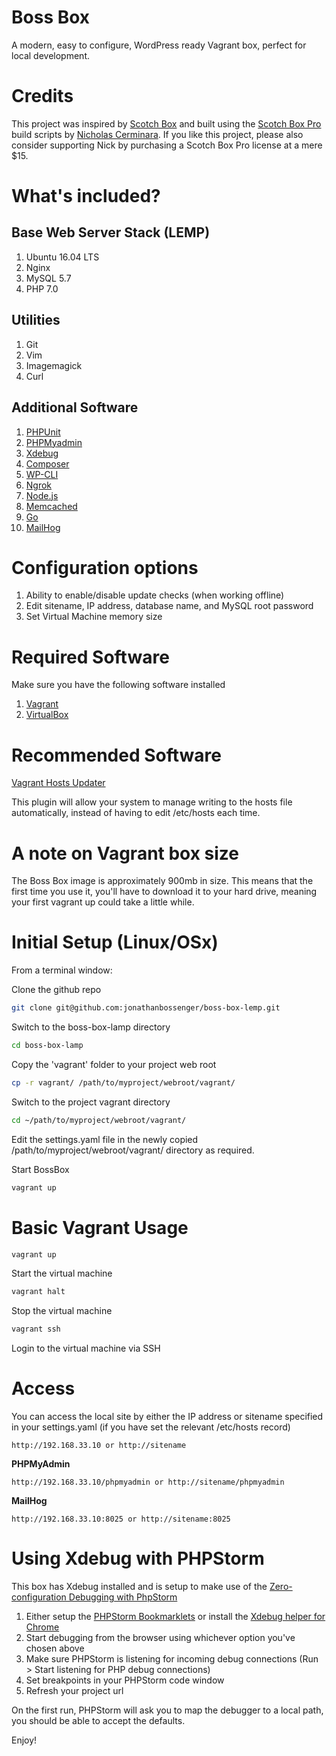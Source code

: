 Boss Box
========

A modern, easy to configure, WordPress ready Vagrant box, perfect for local development.

Credits
=======

This project was inspired by [Scotch Box](https://box.scotch.io/) and built using the [Scotch Box Pro](https://box.scotch.io/pro/) build scripts by [Nicholas Cerminara](https://twitter.com/whatnicktweets). If you like this project, please also consider supporting Nick by purchasing a Scotch Box Pro license at a mere $15.

What's included?
================

Base Web Server Stack (LEMP)
----------------------------

1. Ubuntu 16.04 LTS
1. Nginx
1. MySQL 5.7
1. PHP 7.0

Utilities
---------

1. Git
1. Vim
1. Imagemagick
1. Curl

Additional Software
-------------------

1. [PHPUnit](PHPUnit)
1. [PHPMyadmin](https://www.phpmyadmin.net/)
1. [Xdebug](https://xdebug.org/)
1. [Composer](https://getcomposer.org/)
1. [WP-CLI](http://wp-cli.org/)
1. [Ngrok](https://ngrok.com/)
1. [Node.js](https://nodejs.org/en/)
1. [Memcached](https://memcached.org/)
1. [Go](https://golang.org/)
1. [MailHog](https://github.com/mailhog/MailHog)

Configuration options
=====================

1. Ability to enable/disable update checks (when working offline)
1. Edit sitename, IP address, database name, and MySQL root password
1. Set Virtual Machine memory size

Required Software
=================

Make sure you have the following software installed

1. [Vagrant](https://www.vagrantup.com/) 
1. [VirtualBox](https://www.virtualbox.org/wiki/Downloads)

Recommended Software
====================

[Vagrant Hosts Updater](https://github.com/cogitatio/vagrant-hostsupdater)

This plugin will allow your system to manage writing to the hosts file automatically, instead of having to edit /etc/hosts each time.

A note on Vagrant box size
==========================
The Boss Box image is approximately 900mb in size. This means that the first time you use it, you'll have to download it to your hard drive, meaning your first vagrant up could take a little while.
    
Initial Setup (Linux/OSx)
=========================
    
From a terminal window:    
    
Clone the github repo

```bash
git clone git@github.com:jonathanbossenger/boss-box-lemp.git
```

Switch to the boss-box-lamp directory

```bash
cd boss-box-lamp
```

Copy the 'vagrant' folder to your project web root

```bash
cp -r vagrant/ /path/to/myproject/webroot/vagrant/
```

Switch to the project vagrant directory

```bash
cd ~/path/to/myproject/webroot/vagrant/
```

Edit the settings.yaml file in the newly copied /path/to/myproject/webroot/vagrant/ directory as required.

Start BossBox        
        
```bash
vagrant up
```

Basic Vagrant Usage
===================

```bash
vagrant up
```
Start the virtual machine

```bash
vagrant halt
```

Stop the virtual machine

```bash
vagrant ssh
```

Login to the virtual machine via SSH


Access
======

You can access the local site by either the IP address or sitename specified in your settings.yaml (if you have set the relevant /etc/hosts record)

```
http://192.168.33.10 or http://sitename
```

**PHPMyAdmin**

```
http://192.168.33.10/phpmyadmin or http://sitename/phpmyadmin
```

**MailHog**

```
http://192.168.33.10:8025 or http://sitename:8025
```

Using Xdebug with PHPStorm
==========================

This box has Xdebug installed and is setup to make use of the [Zero-configuration Debugging with PhpStorm](http://www.jetbrains.com/phpstorm/documentation/phpstorm-video-tutorials.html#10)

1. Either setup the [PHPStorm Bookmarklets](https://www.jetbrains.com/phpstorm/marklets/) or install the [Xdebug helper for Chrome](https://chrome.google.com/webstore/detail/xdebug-helper/eadndfjplgieldjbigjakmdgkmoaaaoc?hl=en)
1. Start debugging from the browser using whichever option you've chosen above
1. Make sure PHPStorm is listening for incoming debug connections (Run > Start listening for PHP debug connections)
1. Set breakpoints in your PHPStorm code window
1. Refresh your project url

On the first run, PHPStorm will ask you to map the debugger to a local path, you should be able to accept the defaults.


Enjoy!
